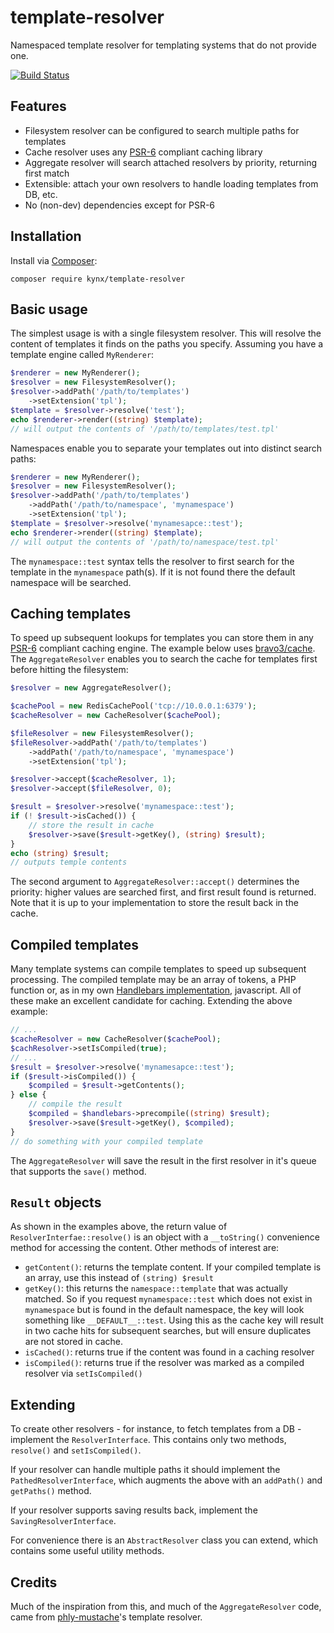 # template-resolver

Namespaced template resolver for templating systems that do not provide one.

[![Build Status](https://travis-ci.org/kynx/template-resolver.svg?branch=master)](https://travis-ci.org/kynx/template-resolver)

## Features

* Filesystem resolver can be configured to search multiple paths for templates
* Cache resolver uses any [PSR-6](https://github.com/php-fig/fig-standards/blob/master/accepted/PSR-6-cache.md)
  compliant caching library
* Aggregate resolver will search attached resolvers by priority, returning first match
* Extensible: attach your own resolvers to handle loading templates from DB, etc.
* No (non-dev) dependencies except for PSR-6



## Installation

Install via [Composer](http://getcomposer.com):

```
composer require kynx/template-resolver
```

## Basic usage

The simplest usage is with a single filesystem resolver. This will resolve the content of templates it finds on the
paths you specify. Assuming you have a template engine called `MyRenderer`:

```php
$renderer = new MyRenderer();
$resolver = new FilesystemResolver();
$resolver->addPath('/path/to/templates')
    ->setExtension('tpl');
$template = $resolver->resolve('test');
echo $renderer->render((string) $template);
// will output the contents of '/path/to/templates/test.tpl'
```

Namespaces enable you to separate your templates out into distinct search paths:

```php
$renderer = new MyRenderer();
$resolver = new FilesystemResolver();
$resolver->addPath('/path/to/templates')
    ->addPath('/path/to/namespace', 'mynamespace')
    ->setExtension('tpl');
$template = $resolver->resolve('mynamesapce::test');
echo $renderer->render((string) $template);
// will output the contents of '/path/to/namespace/test.tpl'
```

The `mynamespace::test` syntax tells the resolver to first search for the template in the `mynamespace` path(s). If it is
not found there the default namespace will be searched.

## Caching templates

To speed up subsequent lookups for templates you can store them in any [PSR-6](https://github.com/php-fig/fig-standards/blob/master/accepted/PSR-6-cache.md)
compliant caching engine. The example below uses [bravo3/cache](https://github.com/bravo3/cache). The 
`AggregateResolver` enables you to search the cache for templates first before hitting the filesystem:

```php
$resolver = new AggregateResolver();

$cachePool = new RedisCachePool('tcp://10.0.0.1:6379');
$cacheResolver = new CacheResolver($cachePool);

$fileResolver = new FilesystemResolver();
$fileResolver->addPath('/path/to/templates')
    ->addPath('/path/to/namespace', 'mynamespace')
    ->setExtension('tpl');

$resolver->accept($cacheResolver, 1);
$resolver->accept($fileResolver, 0);

$result = $resolver->resolve('mynamespace::test');
if (! $result->isCached()) {
    // store the result in cache
    $resolver->save($result->getKey(), (string) $result);
}
echo (string) $result;
// outputs temple contents

```

The second argument to `AggregateResolver::accept()` determines the priority: higher values are searched first, and first
result found is returned. Note that it is up to your implementation to store the result back in the cache.

## Compiled templates

Many template systems can compile templates to speed up subsequent processing. The compiled template may be an array of
tokens, a PHP function or, as in my own [Handlebars implementation](https://github.com/kynx/v8js-handlebars), javascript.
All of these make an excellent candidate for caching. Extending the above example:

```php
// ...
$cacheResolver = new CacheResolver($cachePool);
$cachResolver->setIsCompiled(true);
// ...
$result = $resolver->resolve('mynamesapce::test');
if ($result->isCompiled()) {
    $compiled = $result->getContents();
} else {
    // compile the result
    $compiled = $handlebars->precompile((string) $result);
    $resolver->save($result->getKey(), $compiled);
}
// do something with your compiled template
```

The `AggregateResolver` will save the result in the first resolver in it's queue that supports the `save()` method.

## `Result` objects

As shown in the examples above, the return value of `ResolverInterfae::resolve()` is an object with a `__toString()`
convenience method for accessing the content. Other methods of interest are:

* `getContent()`: returns the template content. If your compiled template is an array, use this instead of `(string) $result`
* `getKey()`: this returns the `namespace::template` that was actually matched. So if you request `mynamespace::test`
  which does not exist in `mynamespace` but is found in the default namespace, the key will look something like
  `__DEFAULT__::test`. Using this as the cache key will result in two cache hits for subsequent searches, but will
  ensure duplicates are not stored in cache.
* `isCached()`: returns true if the content was found in a caching resolver
* `isCompiled()`: returns true if the resolver was marked as a compiled resolver via `setIsCompiled()`

## Extending

To create other resolvers - for instance, to fetch templates from a DB - implement the `ResolverInterface`. This contains
only two methods, `resolve()` and `setIsCompiled()`.

If your resolver can handle multiple paths it should implement the `PathedResolverInterface`, which augments the above
with an `addPath()` and `getPaths()` method.

If your resolver supports saving results back, implement the `SavingResolverInterface`.

For convenience there is an `AbstractResolver` class you can extend, which contains some useful utility methods.

## Credits

Much of the inspiration from this, and much of the `AggregateResolver` code, came from [phly-mustache](https://github.com/weierophinney/phly-mustache)'s
template resolver.
